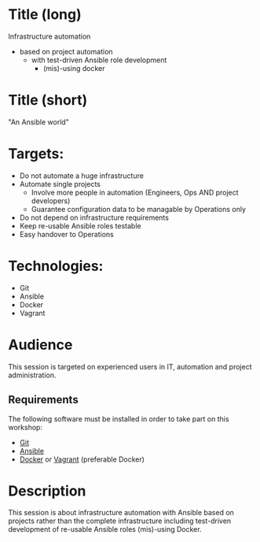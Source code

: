 # Title (long)

Infrastructure automation
- based on project automation
  - with test-driven Ansible role development
    - (mis)-using docker


# Title (short)

"An Ansible world"


# Targets:

- Do not automate a huge infrastructure
- Automate single projects
  - Involve more people in automation (Engineers, Ops AND project developers)
  - Guarantee configuration data to be managable by Operations only
- Do not depend on infrastructure requirements
- Keep re-usable Ansible roles testable
- Easy handover to Operations


# Technologies:

- Git
- Ansible
- Docker
- Vagrant


# Audience

This session is targeted on experienced users in IT, automation and
project administration.

## Requirements

The following software must be installed in order to take part on
this workshop:

- [Git](http://git-scm.com)
- [Ansible](http://ansible.com)
- [Docker](http://docker.io) or [Vagrant](http://vagrantup.com)
  (preferable Docker)


# Description

This session is about infrastructure automation with Ansible based
on projects rather than the complete infrastructure including test-driven
development of re-usable Ansible roles (mis)-using Docker.


<!-- vim: set nofen ts=4 sw=4 et: -->
